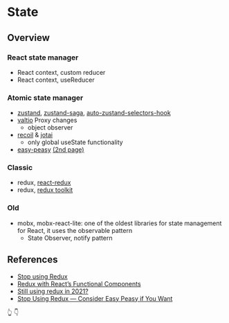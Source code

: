 # State

## Overview

### React state manager

- React context, custom reducer
- React context, useReducer

### Atomic state manager

- [zustand](https://github.com/pmndrs/zustand), [zustand-saga](https://www.npmjs.com/package/zustand-saga), [auto-zustand-selectors-hook](https://github.com/Albert-Gao/auto-zustand-selectors-hook)
- [valtio](https://www.npmjs.com/package/valtio) Proxy changes
  - object observer
- [recoil](https://recoiljs.org) & [jotai](https://github.com/pmndrs/jotai)
  - only global useState functionality
- [easy-peasy](https://easy-peasy.dev/) [(2nd page)](https://easy-peasy.vercel.app/docs/api/store-config.html)

### Classic

- redux, [react-redux](https://www.npmjs.com/package/react-redux)
- redux, [redux toolkit](https://redux-toolkit.js.org/)

### Old

- mobx, mobx-react-lite: one of the oldest libraries for state management for React, it uses the observable pattern
  - State Observer, notify pattern

## References

- [Stop using Redux](https://medium.com/docler-engineering/stop-using-redux-with-react-asap-3cf4fcbedfc3)
- [Redux with React’s Functional Components](https://medium.com/geekculture/redux-with-reacts-functional-components-272f1008ee69)
- [Still using redux in 2021?](https://medium.com/@patwa.deepak/still-using-redux-in-2021-clean-your-codebase-using-modern-react-9d4afed45cda)
- [Stop Using Redux — Consider Easy Peasy if You Want](https://betterprogramming.pub/stop-using-redux-consider-easy-peasy-if-you-want-3214c41bcce5)

👆
👇
